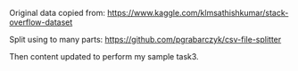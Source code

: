 Original data copied from: https://www.kaggle.com/klmsathishkumar/stack-overflow-dataset

Split using to many parts: https://github.com/pgrabarczyk/csv-file-splitter

Then content updated to perform my sample task3.